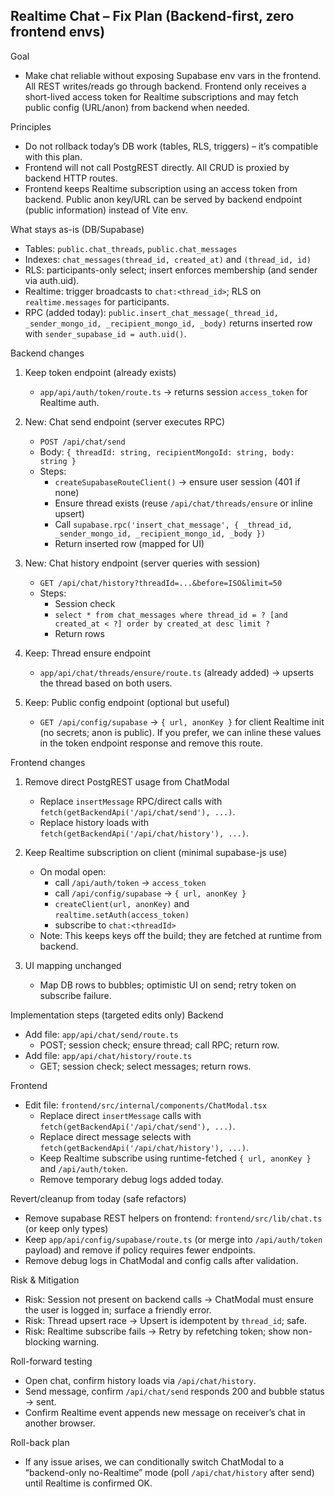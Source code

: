 ## Realtime Chat – Fix Plan (Backend-first, zero frontend envs)

Goal
- Make chat reliable without exposing Supabase env vars in the frontend. All REST writes/reads go through backend. Frontend only receives a short-lived access token for Realtime subscriptions and may fetch public config (URL/anon) from backend when needed.

Principles
- Do not rollback today’s DB work (tables, RLS, triggers) – it’s compatible with this plan.
- Frontend will not call PostgREST directly. All CRUD is proxied by backend HTTP routes.
- Frontend keeps Realtime subscription using an access token from backend. Public anon key/URL can be served by backend endpoint (public information) instead of Vite env.

What stays as-is (DB/Supabase)
- Tables: `public.chat_threads`, `public.chat_messages`
- Indexes: `chat_messages(thread_id, created_at)` and `(thread_id, id)`
- RLS: participants-only select; insert enforces membership (and sender via auth.uid).
- Realtime: trigger broadcasts to `chat:<thread_id>`; RLS on `realtime.messages` for participants.
- RPC (added today): `public.insert_chat_message(_thread_id, _sender_mongo_id, _recipient_mongo_id, _body)` returns inserted row with `sender_supabase_id = auth.uid()`.

Backend changes
1) Keep token endpoint (already exists)
   - `app/api/auth/token/route.ts` → returns session `access_token` for Realtime auth.

2) New: Chat send endpoint (server executes RPC)
   - `POST /api/chat/send`
   - Body: `{ threadId: string, recipientMongoId: string, body: string }`
   - Steps:
     - `createSupabaseRouteClient()` → ensure user session (401 if none)
     - Ensure thread exists (reuse `/api/chat/threads/ensure` or inline upsert)
     - Call `supabase.rpc('insert_chat_message', { _thread_id, _sender_mongo_id, _recipient_mongo_id, _body })`
     - Return inserted row (mapped for UI)

3) New: Chat history endpoint (server queries with session)
   - `GET /api/chat/history?threadId=...&before=ISO&limit=50`
   - Steps:
     - Session check
     - `select * from chat_messages where thread_id = ? [and created_at < ?] order by created_at desc limit ?`
     - Return rows

4) Keep: Thread ensure endpoint
   - `app/api/chat/threads/ensure/route.ts` (already added) → upserts the thread based on both users.

5) Keep: Public config endpoint (optional but useful)
   - `GET /api/config/supabase` → `{ url, anonKey }` for client Realtime init (no secrets; anon is public). If you prefer, we can inline these values in the token endpoint response and remove this route.

Frontend changes
1) Remove direct PostgREST usage from ChatModal
   - Replace `insertMessage` RPC/direct calls with `fetch(getBackendApi('/api/chat/send'), ...)`.
   - Replace history loads with `fetch(getBackendApi('/api/chat/history'), ...)`.

2) Keep Realtime subscription on client (minimal supabase-js use)
   - On modal open:
     - call `/api/auth/token` → `access_token`
     - call `/api/config/supabase` → `{ url, anonKey }`
     - `createClient(url, anonKey)` and `realtime.setAuth(access_token)`
     - subscribe to `chat:<threadId>`
   - Note: This keeps keys off the build; they are fetched at runtime from backend.

3) UI mapping unchanged
   - Map DB rows to bubbles; optimistic UI on send; retry token on subscribe failure.

Implementation steps (targeted edits only)
Backend
- Add file: `app/api/chat/send/route.ts`
  - POST; session check; ensure thread; call RPC; return row.
- Add file: `app/api/chat/history/route.ts`
  - GET; session check; select messages; return rows.

Frontend
- Edit file: `frontend/src/internal/components/ChatModal.tsx`
  - Replace direct `insertMessage` calls with `fetch(getBackendApi('/api/chat/send'), ...)`.
  - Replace direct message selects with `fetch(getBackendApi('/api/chat/history'), ...)`.
  - Keep Realtime subscribe using runtime-fetched `{ url, anonKey }` and `/api/auth/token`.
  - Remove temporary debug logs added today.

Revert/cleanup from today (safe refactors)
- Remove supabase REST helpers on frontend: `frontend/src/lib/chat.ts` (or keep only types)
- Keep `app/api/config/supabase/route.ts` (or merge into `/api/auth/token` payload) and remove if policy requires fewer endpoints.
- Remove debug logs in ChatModal and config calls after validation.

Risk & Mitigation
- Risk: Session not present on backend calls → ChatModal must ensure the user is logged in; surface a friendly error.
- Risk: Thread upsert race → Upsert is idempotent by `thread_id`; safe.
- Risk: Realtime subscribe fails → Retry by refetching token; show non-blocking warning.

Roll-forward testing
- Open chat, confirm history loads via `/api/chat/history`.
- Send message, confirm `/api/chat/send` responds 200 and bubble status → sent.
- Confirm Realtime event appends new message on receiver’s chat in another browser.

Roll-back plan
- If any issue arises, we can conditionally switch ChatModal to a “backend-only no-Realtime” mode (poll `/api/chat/history` after send) until Realtime is confirmed OK.


